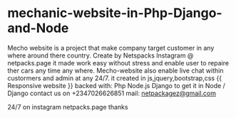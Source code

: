 # mechanic-website-in-Php-Django-and-Node
Mecho website is a project that make company target customer in any where around there country.
Create by Netspacks
Instagram @ netpacks.page
it made work easy without stress and enable user to repaire ther cars any time any where. 
Mecho-website also enable live chat within custormers and admin at any 24/7.
it created in js,jquery,bootstrap,css
{{ Responsive website }}
backed with:
Php
Node.js
Django
  to get it in Node / Django 
  contact us on 
  +2347026626851
  mail: netpackagez@gmail.com
  
  24/7 on instagram netpacks.page 
  thanks


